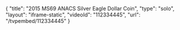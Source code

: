 {
    "title": "2015 MS69 ANACS Silver Eagle Dollar Coin",
    "type": "solo",
    "layout": "iframe-static",
    "videoId": "112334445",
    "url": "\/tvpembed\/112334445"
}